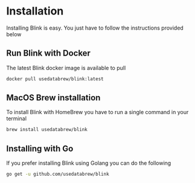 # Installation

Installing Blink is easy. You just have to follow the instructions provided below

## Run Blink with Docker

The latest Blink docker image is available to pull 

```Bash
docker pull usedatabrew/blink:latest
```

## MacOS Brew installation

To install Blink with HomeBrew you have to run a single command in your terminal

```Bash
brew install usedatabrew/blink
```

## Installing with Go

If you prefer installing Blink using Golang you can do the following

```Bash
go get -u github.com/usedatabrew/blink
```

